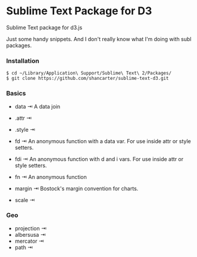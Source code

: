 Sublime Text Package for D3
===============

Sublime Text package for d3.js

Just some handy snippets. And I don't really know what I'm doing with subl packages.

### Installation

    $ cd ~/Library/Application\ Support/Sublime\ Text\ 2/Packages/
    $ git clone https://github.com/shancarter/sublime-text-d3.git

### Basics

- data ⇥ A data join
- .attr ⇥
- .style ⇥

- fd ⇥ An anonymous function with a data var. For use inside attr or style setters.
- fdi ⇥ An anonymous function with d and i vars. For use inside attr or style setters.
- fn ⇥ An anonymous function

- margin ⇥ Bostock's margin convention for charts.

- scale ⇥

### Geo

- projection ⇥
- albersusa ⇥
- mercator ⇥
- path ⇥
